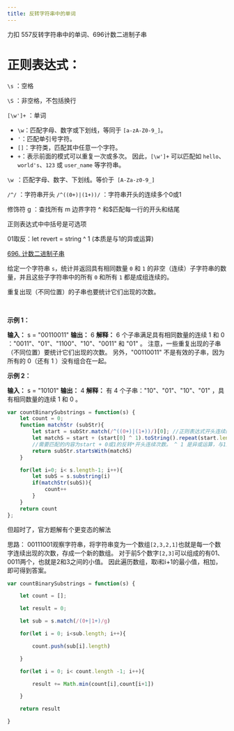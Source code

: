 ```yaml
---
title: 反转字符串中的单词
---
```

力扣 557反转字符串中的单词、696计数二进制子串

# 正则表达式：
`\s` ：空格

`\S` ：非空格，不包括换行

 `[\w']+` ：单词 
 - `\w`：匹配字母、数字或下划线，等同于 `[a-zA-Z0-9_]`。
- `'`：匹配单引号字符。
- `[]`：字符类，匹配其中任意一个字符。
- `+`：表示前面的模式可以重复一次或多次。
因此，`[\w']+` 可以匹配如 `hello`、`world's`、`123` 或 `user_name` 等字符串。

`\w `：匹配字母、数字、下划线。等价于` [A-Za-z0-9_]`

`/^/` ：字符串开头
`/^((0+)|(1+))/` ：字符串开头的连续多个0或1

修饰符
g ：查找所有
m 边界字符 ^ 和$匹配每一行的开头和结尾

正则表达式中中括号是可选项

01取反：let revert = string ^ 1 (本质是与1的异或运算)


[696. 计数二进制子串](https://leetcode.cn/problems/count-binary-substrings/)

给定一个字符串 `s`，统计并返回具有相同数量 `0` 和 `1` 的非空（连续）子字符串的数量，并且这些子字符串中的所有 `0` 和所有 `1` 都是成组连续的。

重复出现（不同位置）的子串也要统计它们出现的次数。

 

**示例 1：**

**输入：** s = "00110011"
**输出：** 6
**解释：** 6 个子串满足具有相同数量的连续 1 和 0 ："0011"、"01"、"1100"、"10"、"0011" 和 "01" 。
注意，一些重复出现的子串（不同位置）要统计它们出现的次数。
另外，"00110011" 不是有效的子串，因为所有的 0（还有 1 ）没有组合在一起。

**示例 2：**

**输入：** s = "10101"
**输出：** 4
**解释：** 有 4 个子串："10"、"01"、"10"、"01" ，具有相同数量的连续 1 和 0 。

```js
var countBinarySubstrings = function(s) {
    let count = 0;
    function matchStr (subStr){
        let start = subStr.match(/^((0+)|(1+))/)[0]; //正则表达式开头连续的0或1
        let matchS = start + (start[0] ^ 1).toString().repeat(start.length);
        //需要匹配的内容为start + 0或1的反转*开头连续次数。 ^ 1 是异或运算，与1的异或运算，0 1 = 1， 1 1 = 0
        return subStr.startsWith(matchS)
    }

    for(let i=0; i< s.length-1; i++){
        let subS = s.substring(i)
        if(matchStr(subS)){
            count++
        }
    }
    return count
};
```
但超时了，官方题解有个更变态的解法

思路：
00111001观察字符串，将字符串变为一个数组`[2,3,2,1]`也就是每一个数字连续出现的次数，存成一个新的数组。
对于前5个数字`[2,3]`可以组成的有01、0011两个，也就是2和3之间的小值。
因此遍历数组，取i和i+1的最小值，相加，即可得到答案。
```js
var countBinarySubstrings = function(s) {

    let count = [];

    let result = 0;

    let sub = s.match(/(0+|1+)/g)

    for(let i = 0; i<sub.length; i++){

        count.push(sub[i].length)

    }

    for(let i = 0; i< count.length -1; i++){

        result += Math.min(count[i],count[i+1])

    }  

    return result

}
```